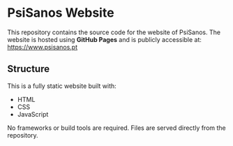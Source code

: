 # PsiSanos Website

This repository contains the source code for the website of PsiSanos.
The website is hosted using **GitHub Pages** and is publicly accessible at:
https://www.psisanos.pt

## Structure

This is a fully static website built with:
- HTML
- CSS
- JavaScript

No frameworks or build tools are required. Files are served directly from the repository.
